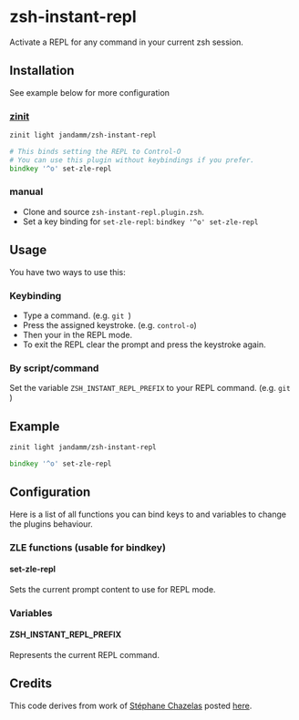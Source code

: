 # zsh-instant-repl
Activate a REPL for any command in your current zsh session.

## Installation
See example below for more configuration

### [zinit](https://github.com/zdharma/zinit)
```zsh
zinit light jandamm/zsh-instant-repl

# This binds setting the REPL to Control-O
# You can use this plugin without keybindings if you prefer.
bindkey '^o' set-zle-repl
```

### manual
- Clone and source `zsh-instant-repl.plugin.zsh`.
- Set a key binding for `set-zle-repl`: `bindkey '^o' set-zle-repl`

## Usage
You have two ways to use this:

### Keybinding

- Type a command. (e.g. `git `)
- Press the assigned keystroke. (e.g. `control-o`)
- Then your in the REPL mode.
- To exit the REPL clear the prompt and press the keystroke again.

### By script/command

Set the variable `ZSH_INSTANT_REPL_PREFIX` to your REPL command. (e.g. `git `)

## Example

```zsh
zinit light jandamm/zsh-instant-repl

bindkey '^o' set-zle-repl
```

## Configuration
Here is a list of all functions you can bind keys to and variables to change the plugins behaviour.

### ZLE functions (usable for bindkey)
#### set-zle-repl
Sets the current prompt content to use for REPL mode.

### Variables
#### ZSH_INSTANT_REPL_PREFIX
Represents the current REPL command.

## Credits
This code derives from work of [Stéphane Chazelas](https://unix.stackexchange.com/users/22565/st%C3%A9phane-chazelas) posted [here](https://unix.stackexchange.com/a/555734/405149).
